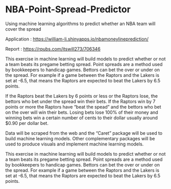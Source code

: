 # NBA-Point-Spread-Predictor
Using machine learning algorithms to predict whether an NBA team will cover the spread 

Application :  https://william-li.shinyapps.io/nbamoneylineprediction/

Report : https://rpubs.com/itswill273/706346

This exercise in machine learning will build models to predict whether or not a team beats its pregame betting spread. Point spreads are a method used by bookkeepers to handicap games. Bettors can bet the over or under on the spread. For example if a game between the Raptors and the Lakers is set at -6.5, that means the Raptors are expected to beat the Lakers by 6.5 points.

If the Raptors beat the Lakers by 6 points or less or the Raptors lose, the bettors who bet under the spread win their bets. If the Raptors win by 7 points or more the Raptors have “beat the spead” and the bettors who bet on the over will win their bets. Losing bets lose 100% of their money and winning bets win a certain number of cents to their dollar usually around $0.90 per dollar bet.

Data will be scraped from the web and the “Caret” package will be used to build machine learning models. Other complementary packages will be used to produce visuals and implement machine learning models.


This exercise in machine learning will build models to predict whether or not a team beats its pregame betting spread. Point spreads are a method used by bookkeepers to handicap games. Bettors can bet the over or under on the spread. For example if a game between the Raptors and the Lakers is set at -6.5, that means the Raptors are expected to beat the Lakers by 6.5 points.

